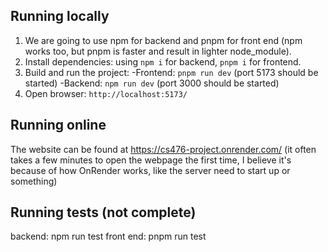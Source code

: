 ## Running locally

1. We are going to use npm for backend and pnpm for front end (npm works too, but pnpm is faster and result in lighter node_module).
1. Install dependencies: using `npm i` for backend, `pnpm i` for frontend.
1. Build and run the project:
-Frontend: `pnpm run dev` (port 5173 should be started)
-Backend: `npm run dev` (port 3000 should be started)
1. Open browser: `http://localhost:5173/`

## Running online
The website can be found at <https://cs476-project.onrender.com/> (it often takes a few minutes to open the webpage the first time, I believe it's because of how OnRender works, like the server need to start up or something)

## Running tests (not complete)
backend: npm run test
front end: pnpm run test 


